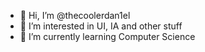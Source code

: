 - 👋 Hi, I’m @thecoolerdan1el
- 👀 I’m interested in UI, IA and other stuff
- 🌱 I’m currently learning Computer Science

<!---
thecoolerdan1el/thecoolerdan1el is a ✨ special ✨ repository because its `README.md` (this file) appears on your GitHub profile.
You can click the Preview link to take a look at your changes.
--->
